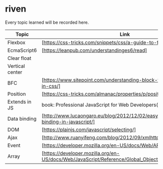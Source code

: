 # riven

Every topic learned will be recorded here.

| Topic           | Link                                                      |
| ------          | ------                                                    |
| Flexbox         | [https://css-tricks.com/snippets/css/a-guide-to-flexbox/] |
| EcmaScript6     | [https://leanpub.com/understandinges6/read]               |
| Clear float     |                                                           |
| Vertical center |                                                           |
| BFC             | [https://www.sitepoint.com/understanding-block-formatting-contexts-in-css/] |
| Position        | [https://css-tricks.com/almanac/properties/p/position/]   |
| Extends in JS   |  book: Professional JavaScript for Web Developers(3d)     |
| Data binding    | [http://www.lucaongaro.eu/blog/2012/12/02/easy-two-way-data-binding-in-javascript/] |
| DOM             | [https://plainjs.com/javascript/selecting/]               |
| Ajax            | [http://www.ruanyifeng.com/blog/2012/09/xmlhttprequest_level_2.html] |
| Event           | [https://developer.mozilla.org/en-US/docs/Web/API/Event]  |
| Array           | [https://developer.mozilla.org/en-US/docs/Web/JavaScript/Reference/Global_Objects/Array] |